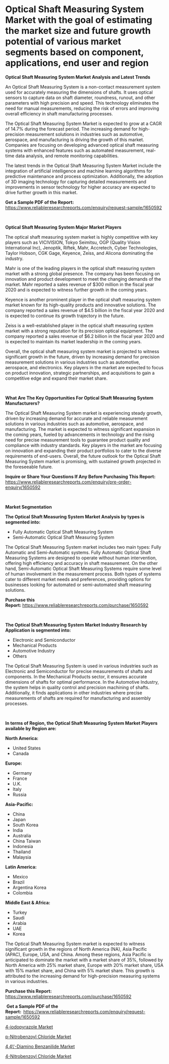 <p><h1>Optical Shaft Measuring System Market with the goal of estimating the market size and future growth potential of various market segments based on component, applications, end user and region</h1></p><p><strong>Optical Shaft Measuring System Market Analysis and Latest Trends</strong></p>
<p><p>An Optical Shaft Measuring System is a non-contact measurement system used for accurately measuring the dimensions of shafts. It uses optical sensors to capture data on shaft diameter, roundness, runout, and other parameters with high precision and speed. This technology eliminates the need for manual measurements, reducing the risk of errors and improving overall efficiency in shaft manufacturing processes.</p><p>The Optical Shaft Measuring System Market is expected to grow at a CAGR of 14.7% during the forecast period. The increasing demand for high-precision measurement solutions in industries such as automotive, aerospace, and manufacturing is driving the growth of this market. Companies are focusing on developing advanced optical shaft measuring systems with enhanced features such as automated measurement, real-time data analysis, and remote monitoring capabilities.</p><p>The latest trends in the Optical Shaft Measuring System Market include the integration of artificial intelligence and machine learning algorithms for predictive maintenance and process optimization. Additionally, the adoption of 3D imaging technology for capturing detailed measurements and improvements in sensor technology for higher accuracy are expected to drive further growth in this market.</p></p>
<p><strong>Get a Sample PDF of the Report:&nbsp;</strong> <a href="https://www.reliableresearchreports.com/enquiry/request-sample/1650592">https://www.reliableresearchreports.com/enquiry/request-sample/1650592</a></p>
<p>&nbsp;</p>
<p><strong>Optical Shaft Measuring System Major Market Players</strong></p>
<p><p>The optical shaft measuring system market is highly competitive with key players such as VICIVISION, Tokyo Seimitsu, OGP (Quality Vision International Inc), Jenoptik, Riftek, Mahr, Accretech, Cyber Technologies, Taylor Hobson, CGK Gage, Keyence, Zeiss, and Alicona dominating the industry.</p><p>Mahr is one of the leading players in the optical shaft measuring system market with a strong global presence. The company has been focusing on innovation and product development to meet the changing demands of the market. Mahr reported a sales revenue of $300 million in the fiscal year 2020 and is expected to witness further growth in the coming years.</p><p>Keyence is another prominent player in the optical shaft measuring system market known for its high-quality products and innovative solutions. The company reported a sales revenue of $4.5 billion in the fiscal year 2020 and is expected to continue its growth trajectory in the future.</p><p>Zeiss is a well-established player in the optical shaft measuring system market with a strong reputation for its precision optical equipment. The company reported a sales revenue of $6.2 billion in the fiscal year 2020 and is expected to maintain its market leadership in the coming years.</p><p>Overall, the optical shaft measuring system market is projected to witness significant growth in the future, driven by increasing demand for precision measurement solutions in various industries such as automotive, aerospace, and electronics. Key players in the market are expected to focus on product innovation, strategic partnerships, and acquisitions to gain a competitive edge and expand their market share.</p></p>
<p>&nbsp;</p>
<p><strong>What Are The Key Opportunities For Optical Shaft Measuring System Manufacturers?</strong></p>
<p><p>The Optical Shaft Measuring System market is experiencing steady growth, driven by increasing demand for accurate and reliable measurement solutions in various industries such as automotive, aerospace, and manufacturing. The market is expected to witness significant expansion in the coming years, fueled by advancements in technology and the rising need for precise measurement tools to guarantee product quality and compliance with industry standards. Key players in the market are focusing on innovation and expanding their product portfolios to cater to the diverse requirements of end-users. Overall, the future outlook for the Optical Shaft Measuring System market is promising, with sustained growth projected in the foreseeable future.</p></p>
<p><strong>Inquire or Share Your Questions If Any Before Purchasing This Report:</strong> <a href="https://www.reliableresearchreports.com/enquiry/pre-order-enquiry/1650592">https://www.reliableresearchreports.com/enquiry/pre-order-enquiry/1650592</a></p>
<p>&nbsp;</p>
<p><strong>Market Segmentation</strong></p>
<p><strong>The Optical Shaft Measuring System Market Analysis by types is segmented into:</strong></p>
<p><ul><li>Fully Automatic Optical Shaft Measuring System</li><li>Semi-Automatic Optical Shaft Measuring System</li></ul></p>
<p><p>The Optical Shaft Measuring System market includes two main types: Fully Automatic and Semi-Automatic systems. Fully Automatic Optical Shaft Measuring Systems are designed to operate without human intervention, offering high efficiency and accuracy in shaft measurement. On the other hand, Semi-Automatic Optical Shaft Measuring Systems require some level of human involvement in the measurement process. Both types of systems cater to different market needs and preferences, providing options for businesses looking for automated or semi-automated shaft measuring solutions.</p></p>
<p><strong>Purchase this Report:&nbsp;</strong><a href="https://www.reliableresearchreports.com/purchase/1650592">https://www.reliableresearchreports.com/purchase/1650592</a></p>
<p>&nbsp;</p>
<p><strong>The Optical Shaft Measuring System Market Industry Research by Application is segmented into:</strong></p>
<p><ul><li>Electronic and Semiconductor</li><li>Mechanical Products</li><li>Automotive Industry</li><li>Others</li></ul></p>
<p><p>The Optical Shaft Measuring System is used in various industries such as Electronic and Semiconductor for precise measurements of shafts and components. In the Mechanical Products sector, it ensures accurate dimensions of shafts for optimal performance. In the Automotive Industry, the system helps in quality control and precision machining of shafts. Additionally, it finds applications in other industries where precise measurements of shafts are required for manufacturing and assembly processes.</p></p>
<p>&nbsp;</p>
<p><strong>In terms of Region, the Optical Shaft Measuring System Market Players available by Region are:</strong></p>
<p>
    <p> <strong> North America: </strong>
        <ul>
            <li>United States</li>
            <li>Canada</li>
        </ul>
        </p> 
    <p> <strong> Europe: </strong>
        <ul>
            <li>Germany</li>
            <li>France</li>
            <li>U.K.</li>
            <li>Italy</li>
            <li>Russia</li>
        </ul>
        </p> 
    <p> <strong> Asia-Pacific: </strong>
        <ul>
            <li>China</li>
            <li>Japan</li>
            <li>South Korea</li>
            <li>India</li>
            <li>Australia</li>
            <li>China Taiwan</li>
            <li>Indonesia</li>
            <li>Thailand</li>
            <li>Malaysia</li>
        </ul>
        </p> 
    <p> <strong> Latin America: </strong>
        <ul>
            <li>Mexico</li>
            <li>Brazil</li>
            <li>Argentina Korea</li>
            <li>Colombia</li>
        </ul>
        </p> 
    <p> <strong> Middle East & Africa: </strong>
        <ul>
            <li>Turkey</li>
            <li>Saudi</li>
            <li>Arabia</li>
            <li>UAE</li>
            <li>Korea</li>
        </ul>
    </p>
    </p>
<p><p>The Optical Shaft Measuring System market is expected to witness significant growth in the regions of North America (NA), Asia Pacific (APAC), Europe, USA, and China. Among these regions, Asia Pacific is anticipated to dominate the market with a market share of 35%, followed by North America with 25% market share, Europe with 20% market share, USA with 15% market share, and China with 5% market share. This growth is attributed to the increasing demand for high-precision measuring systems in various industries.</p></p>
<p><strong>Purchase this Report: </strong><a href="https://www.reliableresearchreports.com/purchase/1650592">https://www.reliableresearchreports.com/purchase/1650592</a></p>
<p>&nbsp;<strong>Get a Sample PDF of the Report:&nbsp;&nbsp;</strong><a href="https://www.reliableresearchreports.com/enquiry/request-sample/1650592">https://www.reliableresearchreports.com/enquiry/request-sample/1650592</a></p>
<p><strong></strong></p>
<p><p><a href="https://github.com/jaidynmorantestelletmjzya/Market-Research-Report-List-1/blob/main/4-iodopyrazole-market.md">4-iodopyrazole Market</a></p><p><a href="https://github.com/FassouRP/Market-Research-Report-List-3/blob/main/p-nitrobenzoyl-chloride-market.md">p-Nitrobenzoyl Chloride Market</a></p><p><a href="https://github.com/ruddyyedelwadw/Market-Research-Report-List-1/blob/main/44-diamino-benzanilide-market.md">4,4\'-Diamino Benzanilide Market</a></p><p><a href="https://github.com/rahu1506/Market-Research-Report-List-2/blob/main/4-nitrobenzoyl-chloride-market.md">4-Nitrobenzoyl Chloride Market</a></p></p>